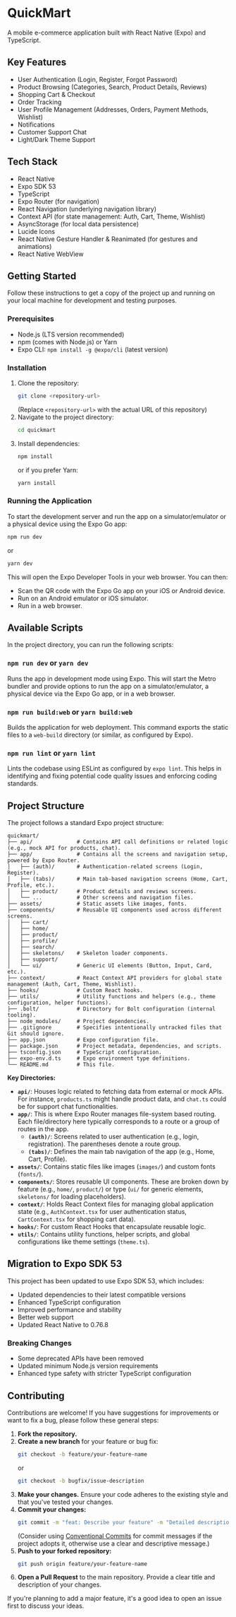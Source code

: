 # QuickMart

A mobile e-commerce application built with React Native (Expo) and TypeScript.

## Key Features

*   User Authentication (Login, Register, Forgot Password)
*   Product Browsing (Categories, Search, Product Details, Reviews)
*   Shopping Cart & Checkout
*   Order Tracking
*   User Profile Management (Addresses, Orders, Payment Methods, Wishlist)
*   Notifications
*   Customer Support Chat
*   Light/Dark Theme Support

## Tech Stack

*   React Native
*   Expo SDK 53
*   TypeScript
*   Expo Router (for navigation)
*   React Navigation (underlying navigation library)
*   Context API (for state management: Auth, Cart, Theme, Wishlist)
*   AsyncStorage (for local data persistence)
*   Lucide Icons
*   React Native Gesture Handler & Reanimated (for gestures and animations)
*   React Native WebView

## Getting Started

Follow these instructions to get a copy of the project up and running on your local machine for development and testing purposes.

### Prerequisites

*   Node.js (LTS version recommended)
*   npm (comes with Node.js) or Yarn
*   Expo CLI: `npm install -g @expo/cli` (latest version)

### Installation

1.  Clone the repository:
    ```bash
    git clone <repository-url>
    ```
    (Replace `<repository-url>` with the actual URL of this repository)
2.  Navigate to the project directory:
    ```bash
    cd quickmart
    ```
3.  Install dependencies:
    ```bash
    npm install
    ```
    or if you prefer Yarn:
    ```bash
    yarn install
    ```

### Running the Application

To start the development server and run the app on a simulator/emulator or a physical device using the Expo Go app:

```bash
npm run dev
```
or
```bash
yarn dev
```

This will open the Expo Developer Tools in your web browser. You can then:
*   Scan the QR code with the Expo Go app on your iOS or Android device.
*   Run on an Android emulator or iOS simulator.
*   Run in a web browser.

## Available Scripts

In the project directory, you can run the following scripts:

### `npm run dev` or `yarn dev`

Runs the app in development mode using Expo. This will start the Metro bundler and provide options to run the app on a simulator/emulator, a physical device via the Expo Go app, or in a web browser.

### `npm run build:web` or `yarn build:web`

Builds the application for web deployment. This command exports the static files to a `web-build` directory (or similar, as configured by Expo).

### `npm run lint` or `yarn lint`

Lints the codebase using ESLint as configured by `expo lint`. This helps in identifying and fixing potential code quality issues and enforcing coding standards.

## Project Structure

The project follows a standard Expo project structure:

```
quickmart/
├── api/              # Contains API call definitions or related logic (e.g., mock API for products, chat).
├── app/              # Contains all the screens and navigation setup, powered by Expo Router.
│   ├── (auth)/       # Authentication-related screens (Login, Register).
│   ├── (tabs)/       # Main tab-based navigation screens (Home, Cart, Profile, etc.).
│   ├── product/      # Product details and reviews screens.
│   └── ...           # Other screens and navigation files.
├── assets/           # Static assets like images, fonts.
├── components/       # Reusable UI components used across different screens.
│   ├── cart/
│   ├── home/
│   ├── product/
│   ├── profile/
│   ├── search/
│   ├── skeletons/    # Skeleton loader components.
│   ├── support/
│   └── ui/           # Generic UI elements (Button, Input, Card, etc.).
├── context/          # React Context API providers for global state management (Auth, Cart, Theme, Wishlist).
├── hooks/            # Custom React hooks.
├── utils/            # Utility functions and helpers (e.g., theme configuration, helper functions).
├── .bolt/            # Directory for Bolt configuration (internal tooling).
├── node_modules/     # Project dependencies.
├── .gitignore        # Specifies intentionally untracked files that Git should ignore.
├── app.json          # Expo configuration file.
├── package.json      # Project metadata, dependencies, and scripts.
├── tsconfig.json     # TypeScript configuration.
├── expo-env.d.ts     # Expo environment type definitions.
└── README.md         # This file.
```

**Key Directories:**

*   **`api/`**: Houses logic related to fetching data from external or mock APIs. For instance, `products.ts` might handle product data, and `chat.ts` could be for support chat functionalities.
*   **`app/`**: This is where Expo Router manages file-system based routing. Each file/directory here typically corresponds to a route or a group of routes in the app.
    *   **`(auth)/`**: Screens related to user authentication (e.g., login, registration). The parentheses denote a route group.
    *   **`(tabs)/`**: Defines the main tab navigation of the app (e.g., Home, Cart, Profile).
*   **`assets/`**: Contains static files like images (`images/`) and custom fonts (`fonts/`).
*   **`components/`**: Stores reusable UI components. These are broken down by feature (e.g., `home/`, `product/`) or type (`ui/` for generic elements, `skeletons/` for loading placeholders).
*   **`context/`**: Holds React Context files for managing global application state (e.g., `AuthContext.tsx` for user authentication status, `CartContext.tsx` for shopping cart data).
*   **`hooks/`**: For custom React Hooks that encapsulate reusable logic.
*   **`utils/`**: Contains utility functions, helper scripts, and global configurations like theme settings (`theme.ts`).

## Migration to Expo SDK 53

This project has been updated to use Expo SDK 53, which includes:

- Updated dependencies to their latest compatible versions
- Enhanced TypeScript configuration
- Improved performance and stability
- Better web support
- Updated React Native to 0.76.8

### Breaking Changes

- Some deprecated APIs have been removed
- Updated minimum Node.js version requirements
- Enhanced type safety with stricter TypeScript configuration

## Contributing

Contributions are welcome! If you have suggestions for improvements or want to fix a bug, please follow these general steps:

1.  **Fork the repository.**
2.  **Create a new branch** for your feature or bug fix:
    ```bash
    git checkout -b feature/your-feature-name
    ```
    or
    ```bash
    git checkout -b bugfix/issue-description
    ```
3.  **Make your changes.** Ensure your code adheres to the existing style and that you've tested your changes.
4.  **Commit your changes:**
    ```bash
    git commit -m "feat: Describe your feature" -m "Detailed description of the changes."
    ```
    (Consider using [Conventional Commits](https://www.conventionalcommits.org/) for commit messages if the project adopts it, otherwise use a clear and descriptive message.)
5.  **Push to your forked repository:**
    ```bash
    git push origin feature/your-feature-name
    ```
6.  **Open a Pull Request** to the main repository. Provide a clear title and description of your changes.

If you're planning to add a major feature, it's a good idea to open an issue first to discuss your ideas.